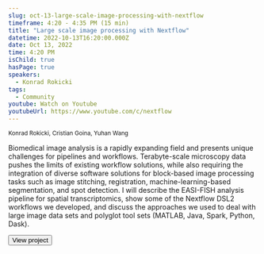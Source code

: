 ```yaml
---
slug: oct-13-large-scale-image-processing-with-nextflow
timeframe: 4:20 - 4:35 PM (15 min)
title: "Large scale image processing with Nextflow"
datetime: 2022-10-13T16:20:00.000Z
date: Oct 13, 2022
time: 4:20 PM
isChild: true
hasPage: true
speakers:
  - Konrad Rokicki
tags:
  - Community
youtube: Watch on Youtube
youtubeUrl: https://www.youtube.com/c/nextflow
---
```

<div className="mb-4">
  <small className="typo-small">
    Konrad Rokicki, Cristian Goina, Yuhan Wang
  </small>
</div>

Biomedical image analysis is a rapidly expanding field and presents unique challenges for pipelines and workflows. Terabyte-scale microscopy data pushes the limits of existing workflow solutions, while also requiring the integration of diverse software solutions for block-based image processing tasks such as image stitching, registration, machine-learning-based segmentation, and spot detection. I will describe the EASI-FISH analysis pipeline for spatial transcriptomics, show some of the Nextflow DSL2 workflows we developed, and discuss the approaches we used to deal with large image data sets and polyglot tool sets (MATLAB, Java, Spark, Python, Dask).

<div>
  <Button to="https://github.com/JaneliaSciComp/multifish" variant="secondary" size="md" arrow>
    View project
  </Button>
</div>
